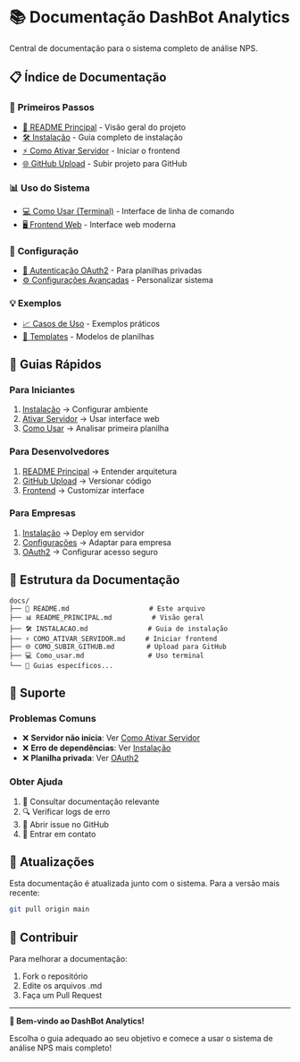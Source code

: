 # 📚 Documentação DashBot Analytics

Central de documentação para o sistema completo de análise NPS.

## 📋 **Índice de Documentação**

### 🚀 **Primeiros Passos**
- [📖 README Principal](README_PRINCIPAL.md) - Visão geral do projeto
- [🛠️ Instalação](INSTALACAO.md) - Guia completo de instalação
- [⚡ Como Ativar Servidor](COMO_ATIVAR_SERVIDOR.md) - Iniciar o frontend
- [🌐 GitHub Upload](COMO_SUBIR_GITHUB.md) - Subir projeto para GitHub

### 📊 **Uso do Sistema**
- [💻 Como Usar (Terminal)](Como_usar.md) - Interface de linha de comando
- [🖥️ Frontend Web](../frontend/README.md) - Interface web moderna

### 🔧 **Configuração**
- [🔐 Autenticação OAuth2](OAUTH2.md) - Para planilhas privadas
- [⚙️ Configurações Avançadas](CONFIGURACOES.md) - Personalizar sistema

### 💡 **Exemplos**
- [📈 Casos de Uso](CASOS_DE_USO.md) - Exemplos práticos
- [🎯 Templates](TEMPLATES.md) - Modelos de planilhas

## 🎯 **Guias Rápidos**

### **Para Iniciantes**
1. [Instalação](INSTALACAO.md) → Configurar ambiente
2. [Ativar Servidor](COMO_ATIVAR_SERVIDOR.md) → Usar interface web
3. [Como Usar](Como_usar.md) → Analisar primeira planilha

### **Para Desenvolvedores**
1. [README Principal](README_PRINCIPAL.md) → Entender arquitetura
2. [GitHub Upload](COMO_SUBIR_GITHUB.md) → Versionar código
3. [Frontend](../frontend/README.md) → Customizar interface

### **Para Empresas**
1. [Instalação](INSTALACAO.md) → Deploy em servidor
2. [Configurações](CONFIGURACOES.md) → Adaptar para empresa
3. [OAuth2](OAUTH2.md) → Configurar acesso seguro

## 📁 **Estrutura da Documentação**

```
docs/
├── 📖 README.md                    # Este arquivo
├── 📊 README_PRINCIPAL.md          # Visão geral
├── 🛠️ INSTALACAO.md               # Guia de instalação
├── ⚡ COMO_ATIVAR_SERVIDOR.md     # Iniciar frontend
├── 🌐 COMO_SUBIR_GITHUB.md        # Upload para GitHub
├── 💻 Como_usar.md                # Uso terminal
└── 🔧 Guias específicos...
```

## 🚨 **Suporte**

### **Problemas Comuns**
- ❌ **Servidor não inicia**: Ver [Como Ativar Servidor](COMO_ATIVAR_SERVIDOR.md)
- ❌ **Erro de dependências**: Ver [Instalação](INSTALACAO.md)
- ❌ **Planilha privada**: Ver [OAuth2](OAUTH2.md)

### **Obter Ajuda**
1. 📖 Consultar documentação relevante
2. 🔍 Verificar logs de erro
3. 🐛 Abrir issue no GitHub
4. 💬 Entrar em contato

## 🔄 **Atualizações**

Esta documentação é atualizada junto com o sistema. Para a versão mais recente:

```bash
git pull origin main
```

## 📝 **Contribuir**

Para melhorar a documentação:
1. Fork o repositório
2. Edite os arquivos .md
3. Faça um Pull Request

---

**🎉 Bem-vindo ao DashBot Analytics!**

Escolha o guia adequado ao seu objetivo e comece a usar o sistema de análise NPS mais completo!